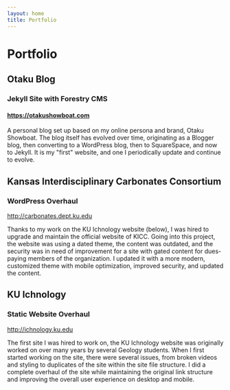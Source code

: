 ```yaml
---
layout: home
title: Portfolio
---
```

<div class="row h-15 pt-5 text-center no-gutters header">
	<div class="col my-auto" id="portfolio">
		<h1>Portfolio</h1>
	</div>
</div>
<div class="row h-85 background text-center no-gutters" id="portfolio1">
	<div class="col my-auto py-5 px-2 textbg">
		<h2>Otaku Blog</h2>
		<h3>Jekyll Site with Forestry CMS</h3>
		<h4><a href="https://otakushowboat.com" target="_blank">https://otakushowboat.com</a></h4>
		<p>A personal blog set up based on my online persona and brand, Otaku Showboat. The blog itself has evolved over time, originating as a Blogger blog, then converting to a WordPress blog, then to SquareSpace, and now to Jekyll. It is my "first" website, and one I periodically update and continue to evolve.</p>
	</div>
</div>
<div class="row h-5 border no-gutters"></div>
<div class="row h-100 background text-center no-gutters" id="portfolio2">
	<div class="col my-auto py-5 px-2 textbg">
		<h2>Kansas Interdisciplinary Carbonates Consortium</h2>
		<h3>WordPress Overhaul</h3>
		<p><a href="http://carbonates.dept.ku.edu" target="_blank">http://carbonates.dept.ku.edu</a></p>
		<p>Thanks to my work on the KU Ichnology website (below), I was hired to upgrade and maintain the official website of KICC. Going into this project, the website was using a dated theme, the content was outdated, and the security was in need of improvement for a site with gated content for dues-paying members of the organization. I updated it with a more modern, customized theme with mobile optimization, improved security, and updated the content.</p>
	</div>
</div>
<div class="row h-5 border no-gutters"></div>
<div class="row h-90 background text-center no-gutters" id="portfolio3">
	<div class="col my-auto py-5 px-2 textbg">
		<h2>KU Ichnology</h2>
		<h3>Static Website Overhaul</h3>
		<p><a href="http://ichnology.ku.edu" target="_blank">http://ichnology.ku.edu</a></p>
		<p>The first site I was hired to work on, the KU Ichnology website was originally worked on over many years by several Geology students. When I first started working on the site, there were several issues, from broken videos and styling to duplicates of the site within the site file structure. I did a complete overhaul of the site while maintaining the original link structure and improving the overall user experience on desktop and mobile.</p>
	</div>
</div>